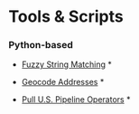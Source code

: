 Tools & Scripts
===============

### Python-based

* [Fuzzy String Matching](/tools/fuzzy-string-matching)
    *

* [Geocode Addresses](/tools/geocode-addresses)
    *

* [Pull U.S. Pipeline Operators](/tools/pull-us-pipeline-operators)
    *
